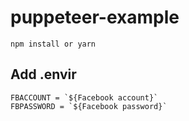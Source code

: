 # puppeteer-example

```
npm install or yarn
```

## Add .envir

```
FBACCOUNT = `${Facebook account}`
FBPASSWORD = `${Facebook password}`
```